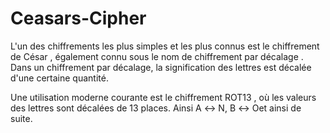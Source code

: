 # Ceasars-Cipher

L'un des chiffrements les plus simples et les plus connus est le chiffrement de César , également connu sous le nom de chiffrement par décalage . Dans un chiffrement par décalage, la signification des lettres est décalée d'une certaine quantité.

Une utilisation moderne courante est le chiffrement ROT13 , où les valeurs des lettres sont décalées de 13 places. Ainsi A ↔ N, B ↔ Oet ainsi de suite.

